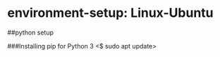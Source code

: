 # environment-setup: Linux-Ubuntu

##python setup

###Installing pip for Python 3
<$ sudo apt update>

